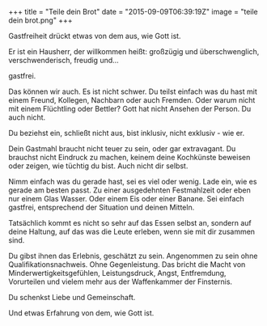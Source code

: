+++
title = "Teile dein Brot"
date = "2015-09-09T06:39:19Z"
image = "teile dein brot.png"
+++

Gastfreiheit drückt etwas von dem aus, wie Gott ist.

Er ist ein Hausherr, der willkommen heißt: großzügig und überschwenglich, verschwenderisch, freudig und...

gastfrei.

Das können wir auch. Es ist nicht schwer. Du teilst einfach was du hast mit einem Freund, Kollegen, Nachbarn oder auch Fremden. Oder warum nicht mit einem Flüchtling oder Bettler? Gott hat nicht Ansehen der Person. Du auch nicht.

Du beziehst ein, schließt nicht aus, bist inklusiv, nicht exklusiv - wie er.

Dein Gastmahl braucht nicht teuer zu sein, oder gar extravagant. Du brauchst nicht Eindruck zu machen, keinem deine Kochkünste beweisen oder zeigen, wie tüchtig du bist. Auch nicht dir selbst.

Nimm einfach was du gerade hast, sei es viel oder wenig. Lade ein, wie es gerade am besten passt. Zu einer ausgedehnten Festmahlzeit oder eben nur einem Glas Wasser. Oder einem Eis oder einer Banane. Sei einfach gastfrei, entsprechend der Situation und deinen Mitteln.

Tatsächlich kommt es nicht so sehr auf das Essen selbst an, sondern auf deine Haltung, auf das was die Leute erleben, wenn sie mit dir zusammen sind.

Du gibst ihnen das Erlebnis, geschätzt zu sein. Angenommen zu sein ohne Qualifikationsnachweis. Ohne Gegenleistung. Das bricht die Macht von Minderwertigkeitsgefühlen, Leistungsdruck, Angst, Entfremdung, Vorurteilen und vielem mehr aus der Waffenkammer der Finsternis.


Du schenkst Liebe und Gemeinschaft.

Und etwas Erfahrung von dem, wie Gott ist.

